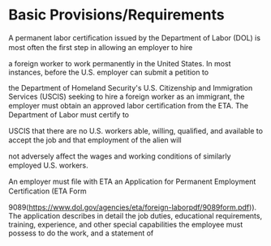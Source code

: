 # Basic Provisions/Requirements

A permanent labor certiﬁcation issued by the Department of Labor (DOL) is most often the ﬁrst step in allowing an employer to hire

a foreign worker to work permanently in the United States. In most instances, before the U.S. employer can submit a petition to

the Department of Homeland Security's U.S. Citizenship and Immigration Services (USCIS) seeking to hire a foreign worker as an immigrant, the employer must obtain an approved labor certiﬁcation from the ETA. The Department of Labor must certify to

USCIS that there are no U.S. workers able, willing, qualiﬁed, and available to accept the job and that employment of the alien will

not adversely aﬀect the wages and working conditions of similarly employed U.S. workers.

An employer must ﬁle with ETA an Application for Permanent Employment Certiﬁcation (ETA Form

9089(https://www.dol.gov/agencies/eta/foreign-laborpdf/9089form.pdf)). The application describes in detail the job duties, educational requirements, training, experience, and other special capabilities the employee must possess to do the work, and a statement of
